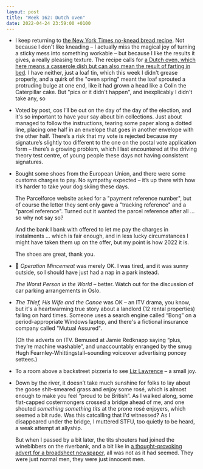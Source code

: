 ```yaml
---
layout: post
title: "Week 162: Dutch oven"
date: 2022-04-24 23:59:00 +0100
---
```


- I keep returning to [the New York Times no-knead bread recipe](https://www.nytimes.com/2021/05/03/dining/no-knead-bread-recipes.html).
  Not because I don't like kneading – I actually miss the magical joy of turning a sticky mess into something workable – but because I like the results it gives, a really pleasing texture. The recipe calls for [a Dutch oven, which here means a casserole dish but can also mean the result of farting in bed](https://bikehike.org/what-is-a-dutch-oven-in-bed/). I have neither, just a loaf tin, which this week I didn't grease properly, and a quirk of the "oven spring" meant the loaf sprouted a protruding bulge at one end, like it had grown a head like a Colin the Caterpillar cake. But "pics or it didn't happen", and inexplicably I didn't take any, so

- Voted by post, cos I’ll be out on the day of the day of the election, and it's so important to have your say about bin collections. Just about managed to follow the instructions, tearing some paper along a dotted line, placing one half in an envelope that goes in another envelope with the other half. There’s a risk that my vote is rejected because my signature’s slightly too different to the one on the postal vote application form – there’s a growing problem, which I last encountered at the driving theory test centre, of young people these days not having consistent signatures. 

- Bought some shoes from the European Union, and there were some customs charges to pay.
  No sympathy expected – it’s up there with how it’s harder to take your dog skiing these days.

  The Parcelforce website asked for a "payment reference number", but of course the letter they sent only gave a "tracking reference" and a "parcel reference". Turned out it wanted the parcel reference after all … so why not say so?

  And the bank I bank with offered to let me pay the charges in instalments … which is fair enough, and in less lucky circumstances I might have taken them up on the offer, but my point is how 2022 it is.

  The shoes are great, thank you.

- 🎦 <cite>Operation Mincemeat</cite> was merely OK. I was tired, and it was sunny outside, so I should have just had a nap in a park instead.

  <cite>The Worst Person in the World</cite> – better. Watch out for the discussion of car parking arrangements in Oslo.

- <cite>The Thief, His Wife and the Canoe</cite> was OK – an ITV drama, you know, but it's a heartwarming true story about a landlord (12 rental properties) falling on hard times. Someone uses a search engine called “Bong” on a period-appropriate Windows laptop, and there's a fictional insurance company called "Mutual Assured".

  (Oh the adverts on ITV. Bemused at Jamie Redknapp saying “plus, they’re machine washable”, and unaccountably enranged by the smug Hugh Fearnley-Whittingstall–sounding voiceover advertising poncey settees.)

- To a room above a backstreet pizzeria to see [Liz Lawrence](https://www.lizlawrencemusic.co.uk/tour) – a small joy.

- Down by the river, it doesn’t take much sunshine for folks to lay about the goose shit–smeared grass and enjoy some rosé, which is almost enough to make you feel “proud to be British”. As I walked along, some flat-capped costermongers crossed a bridge ahead of me, and one shouted _something something tits_ at the prone rosé enjoyers, which seemed a bit rude. Was this catcalling that I'd witnessed? As I disappeared under the bridge, I muttered <abbr>STFU</abbr>, too quietly to be heard, a weak attempt at allyship.

  But when I passed by a bit later, the tits shouters had joined the winebibbers on the riverbank, and a bit like in [a thought-provoking advert for a broadsheet newspaper](https://www.youtube.com/watch?v=_SsccRkLLzU), all was not as it had seemed. They were just normal men, they were just innocent men.
